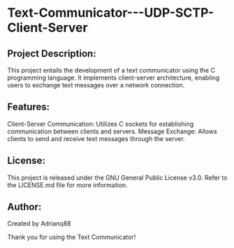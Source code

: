 # Text-Communicator---UDP-SCTP-Client-Server

## Project Description:

This project entails the development of a text communicator using the C programming language. It implements client-server architecture, enabling users to exchange text messages over a network connection.


## Features:

Client-Server Communication: Utilizes C sockets for establishing communication between clients and servers.
Message Exchange: Allows clients to send and receive text messages through the server.


## License:

This project is released under the GNU General Public License v3.0. Refer to the LICENSE.md file for more information.


## Author:

Created by Adrianq88

Thank you for using the Text Communicator!




